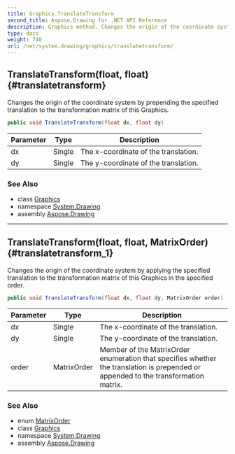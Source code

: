 ```yaml
---
title: Graphics.TranslateTransform
second_title: Aspose.Drawing for .NET API Reference
description: Graphics method. Changes the origin of the coordinate system by prepending the specified translation to the transformation matrix of this Graphics
type: docs
weight: 740
url: /net/system.drawing/graphics/translatetransform/
---
```

## TranslateTransform(float, float) {#translatetransform}

Changes the origin of the coordinate system by prepending the specified translation to the transformation matrix of this Graphics.

```csharp
public void TranslateTransform(float dx, float dy)
```

| Parameter | Type | Description |
| --- | --- | --- |
| dx | Single | The x-coordinate of the translation. |
| dy | Single | The y-coordinate of the translation. |

### See Also

* class [Graphics](../)
* namespace [System.Drawing](../../graphics/)
* assembly [Aspose.Drawing](../../../)

---

## TranslateTransform(float, float, MatrixOrder) {#translatetransform_1}

Changes the origin of the coordinate system by applying the specified translation to the transformation matrix of this Graphics in the specified order.

```csharp
public void TranslateTransform(float dx, float dy, MatrixOrder order)
```

| Parameter | Type | Description |
| --- | --- | --- |
| dx | Single | The x-coordinate of the translation. |
| dy | Single | The y-coordinate of the translation. |
| order | MatrixOrder | Member of the MatrixOrder enumeration that specifies whether the translation is prepended or appended to the transformation matrix. |

### See Also

* enum [MatrixOrder](../../../system.drawing.drawing2d/matrixorder/)
* class [Graphics](../)
* namespace [System.Drawing](../../graphics/)
* assembly [Aspose.Drawing](../../../)


